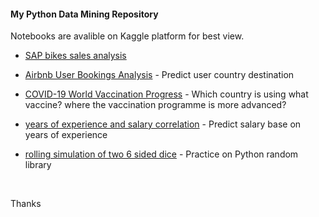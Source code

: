 #### My Python Data Mining Repository

Notebooks are avalible on Kaggle platform for best view.

- [SAP bikes sales analysis](https://github.com/yasinnaal/Python-Data-Mining/tree/main/sap_bikes_store_sales_analysis)
- [Airbnb User Bookings Analysis](https://www.kaggle.com/yasinnaal/airbnb-user-bookings-analysis) - Predict user country destination

- [COVID-19 World Vaccination Progress](https://www.kaggle.com/yasinnaal/covid-19-world-vaccination-progress) - Which country is using what vaccine? where the vaccination programme is more advanced?



- [years of experience and salary correlation](https://www.kaggle.com/yasinnaal/years-of-experience-and-salary-correlation) - Predict salary base on years of experience

- [rolling simulation of two 6 sided dice](https://www.kaggle.com/yasinnaal/rolling-simulation-of-two-6-sided-dice) - Practice on Python random library

<br>

Thanks
